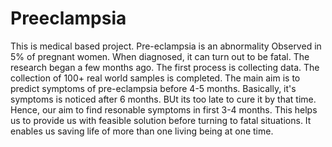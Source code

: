 # Preeclampsia
This is medical based project.
Pre-eclampsia is an abnormality Observed in 5% of pregnant women.
When diagnosed, it can turn out to be fatal.
The research began a few months ago.
The first process is collecting data.
The collection of 100+ real world samples is completed.
The main aim is to predict symptoms of pre-eclampsia before 4-5 months.
Basically, it's symptoms is noticed after 6 months.
BUt its too late to cure it by that time.
Hence, our aim to find resonable symptoms in first 3-4 months.
This helps us to provide us with feasible solution before turning to fatal situations.
It enables us saving life of more than one living being at one time.

